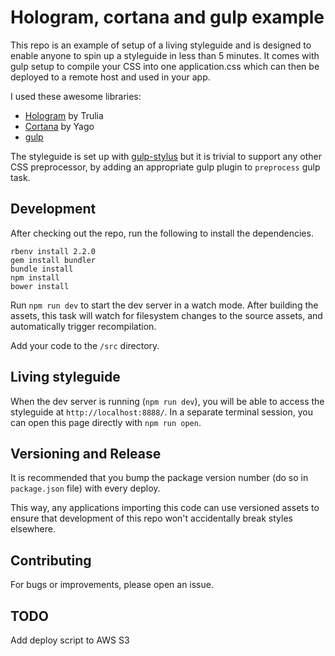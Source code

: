 # Hologram, cortana and gulp example

This repo is an example of setup of a living styleguide and is designed to enable anyone to spin up a styleguide in less than 5 minutes.
It comes with gulp setup to compile your CSS into one application.css which can then be deployed to a remote host and used in your app.

I used these awesome libraries:

- [Hologram](https://github.com/trulia/hologram) by Trulia
- [Cortana](https://github.com/Yago/Cortana) by Yago
- [gulp](https://github.com/gulpjs/gulp)

The styleguide is set up with [gulp-stylus](https://github.com/stevelacy/gulp-stylus) but it is trivial to support any other CSS preprocessor,
by adding an appropriate gulp plugin to `preprocess` gulp task.

## Development

After checking out the repo, run the following to install the dependencies.
```
rbenv install 2.2.0
gem install bundler
bundle install
npm install
bower install
```

Run `npm run dev` to start the dev server in a watch mode. After building the assets, this task will watch for filesystem changes to the source assets, and automatically trigger recompilation.

Add your code to the `/src` directory.

## Living styleguide

When the dev server is running (`npm run dev`), you will be able to access the styleguide at `http://localhost:8888/`.
In a separate terminal session, you can open this page directly with `npm run open`.

## Versioning and Release

It is recommended that you bump the package version number (do so in `package.json` file) with every deploy.

This way, any applications importing this code can use versioned assets to ensure that development of this repo won't accidentally break styles elsewhere.

## Contributing

For bugs or improvements, please open an issue.

## TODO

Add deploy script to AWS S3
